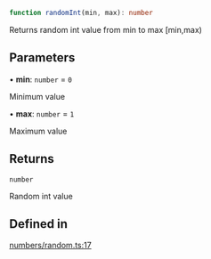 ```ts
function randomInt(min, max): number
```

Returns random int value from min to max [min,max)

## Parameters

• **min**: `number` = `0`

Minimum value

• **max**: `number` = `1`

Maximum value

## Returns

`number`

Random int value

## Defined in

[numbers/random.ts:17](https://github.com/Tismas/naszos-utils/blob/c1ededb0927e11e7aa1a04fa546f95ae3dba72d9/src/numbers/random.ts#L17)
